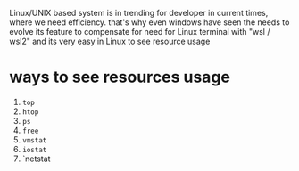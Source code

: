 Linux/UNIX based system is in trending  for developer in current times, where we need efficiency. 
that's why even windows have seen the needs to evolve its feature to compensate for need for Linux terminal with "wsl / wsl2" 
and its very easy in Linux to see resource  usage

# ways to see resources usage
1. `top`
2. `htop`
3. `ps`
4. `free`
5. `vmstat`
6. `iostat`
7. `netstat
